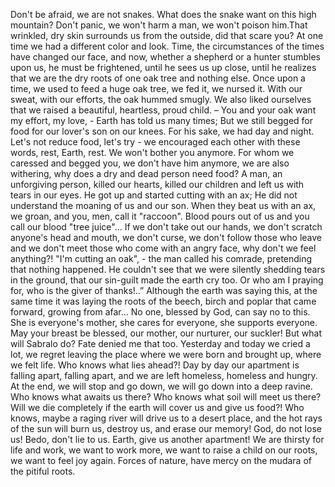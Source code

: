 Don't be afraid, we are not snakes. What does the snake want on this high mountain? Don't panic, we won't harm a man, we won't poison him.That wrinkled, dry skin surrounds us from the outside, did that scare you? At one time we had a different color and look. Time, the circumstances of the times have changed our face, and now, whether a shepherd or a hunter stumbles upon us, he must be frightened, until he sees us up close, until he realizes that we are the dry roots of one oak tree and nothing else. Once upon a time, we used to feed a huge oak tree, we fed it, we nursed it. With our sweat, with our efforts, the oak hummed smugly. We also liked ourselves that we raised a beautiful, heartless, proud child.
– You and your oak want my effort, my love, - Earth has told us many times; But we still begged for food for our lover's son on our knees. For his sake, we had day and night. Let's not reduce food, let's try - we encouraged each other with these words, rest, Earth, rest. We won't bother you anymore. For whom we caressed and begged you, we don't have him anymore, we are also withering, why does a dry and dead person need food? A man, an unforgiving person, killed our hearts, killed our children and left us with tears in our eyes. He got up and started cutting with an ax; He did not understand the moaning of us and our son. When they beat us with an ax, we groan, and you, men, call it "raccoon". Blood pours out of us and you call our blood "tree juice"... If we don't take out our hands, we don't scratch anyone's head and mouth, we don't curse, we don't follow those who leave and we don't meet those who come with an angry face, why don't we feel anything?! "I'm cutting an oak", - the man called his comrade, pretending that nothing happened. He couldn't see that we were silently shedding tears in the ground, that our sin-guilt made the earth cry too. Or who am I praying for, who is the giver of thanks!..”
Although the earth was saying this, at the same time it was laying the roots of the beech, birch and poplar that came forward, growing from afar... No one, blessed by God, can say no to this. She is everyone's mother, she cares for everyone, she supports everyone. May your breast be blessed, our mother, our nurturer, our suckler!
But what will Sabralo do? Fate denied me that too. Yesterday and today we cried a lot, we regret leaving the place where we were born and brought up, where we felt life. Who knows what lies ahead?! Day by day our apartment is falling apart, falling apart, and we are left homeless, homeless and hungry. At the end, we will stop and go down, we will go down into a deep ravine. Who knows what awaits us there? Who knows what soil will meet us there? Will we die completely if the earth will cover us and give us food?! Who knows, maybe a raging river will drive us to a desert place, and the hot rays of the sun will burn us, destroy us, and erase our memory!
God, do not lose us! Bedo, don't lie to us. Earth, give us another apartment! We are thirsty for life and work, we want to work more, we want to raise a child on our roots, we want to feel joy again. Forces of nature, have mercy on the mudara of the pitiful roots.